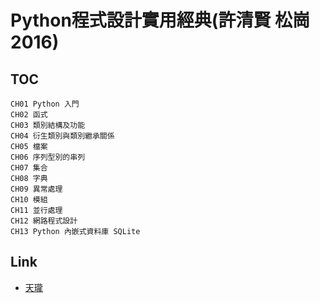 # Python程式設計實用經典(許清賢 松崗 2016)
## TOC
```
CH01 Python 入門
CH02 函式
CH03 類別結構及功能
CH04 衍生類別與類別繼承關係
CH05 檔案
CH06 序列型別的串列
CH07 集合
CH08 字典
CH09 異常處理
CH10 模組
CH11 並行處理
CH12 網路程式設計
CH13 Python 內嵌式資料庫 SQLite
```
## Link
* [天瓏](https://www.tenlong.com.tw/products/9789572246023)